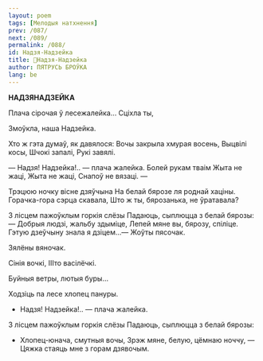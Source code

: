 ```yaml
---
layout: poem
tags: [Мелодыя натхнення]
prev: /087/
next: /089/
permalink: /088/
id: Надзя-Надзейка
title: 🚧Надзя-Надзейка
author: ПЯТРУСЬ БРОЎКА
lang: be
---
```



 
**НАДЗЯНАДЗЕЙКА**

Плача сірочая ў лесежалейка... Сціхла ты,

Змоўкла, наша Надзейка.

Хто ж гэта думаў, як давялося: Вочы закрыла хмурая восень, Выцвілі косы, Шчокі запалі, Рукі завялі.

— Надзя! Надзейка!.. — плача жалейка. Болей рукам тваім Жыта не жаці, Жыта не жаці, Снапоў не вязаці. —

Трэцюю ночку вісне дзяўчына На белай бярозе ля роднай хаціны. Горачка-гора сэрца скавала, Што ж ты, бярозанька, не ўратавала?

3 лісцем пажоўклым горкія слёзы Падаюць, сыплюцца з белай бярозы: — Добрыя людзі, жальбу здыміце, Лепей мяне вы, бярозу, спіліце. Гэтую дзеўчыну знала я дзіцем...— Жоўты пясочак.

Зялёны вяночак.

Сінія вочкі, ІІІто васілёчкі.

Буйныя ветры, лютыя буры...

Ходзіць па лесе хлопец пануры.

* Надзя! Надзейка!.. — плача жалейка.
    

3 лісцем пажоўклым горкія слёзы Падаюць, сыплюцца з белай бярозы:

* Хлопец-юнача, смутныя вочы, Зрэж  мяне, белую, цёмнаю ноччу, — Цяжка стаяць мне з горам дзявочым.
    
